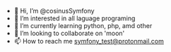 - 👋 Hi, I’m @cosinusSymfony
- 👀 I’m interested in all laguage programing
- 🌱 I’m currently learning python, php, amd other
- 💞️ I’m looking to collaborate on 'moon'
- 📫 How to reach me symfony_test@protonmail.com

<!---
cosinusSymfony/cosinusSymfony is a ✨ special ✨ repository because its `README.md` (this file) appears on your GitHub profile.
You can click the Preview link to take a look at your changes.
--->
